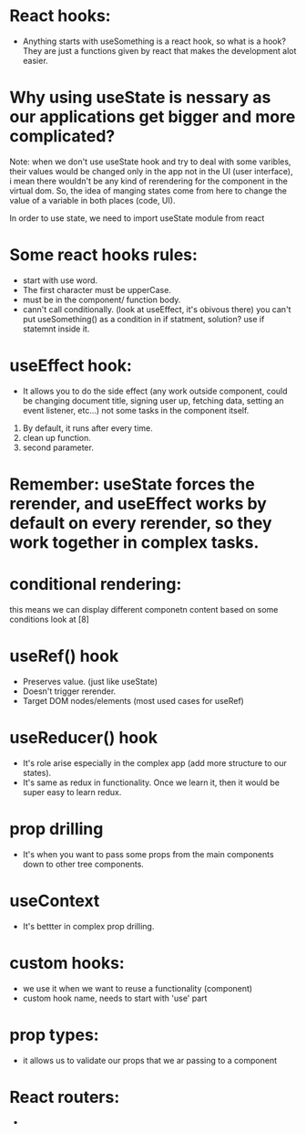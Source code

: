 # React hooks:
- Anything starts with useSomething is a react hook, so what is a hook? They are just a functions given by react that makes the development alot easier.

# Why using useState is nessary as our applications get bigger and more complicated?
Note: when we don't use useState hook and try to deal with some varibles, their values would be changed only in the app not in the UI (user interface), i mean there wouldn't be any kind of rerendering for the component in the virtual dom. So, the idea of manging states come from here to change the value of a variable in both places (code, UI).

In order to use state, we need to import useState module from react

# Some react hooks rules:
- start with use word.
- The first character must be upperCase.
- must be in the component/ function body.
- cann't call conditionally. (look at useEffect, it's obivous there) you can't put useSomething() as a condition in if statment, solution? use if statemnt inside it.


# useEffect hook:
- It allows you to do the side effect (any work outside component, could be changing document title, signing user up, fetching data, setting an event listener, etc...) not some tasks in the component itself.
1) By default, it runs after every time.
2) clean up function.
3) second parameter.

# Remember: useState forces the rerender, and useEffect works by default on every rerender, so they work together in complex tasks.


# conditional rendering:
this means we can display different componetn content based on some conditions look at [8]


# useRef() hook
- Preserves value. (just like useState)
- Doesn't trigger rerender.
- Target DOM nodes/elements (most used cases for useRef)

# useReducer() hook
- It's role arise especially in the complex app (add more structure to our states).
- It's same as redux in functionality. Once we learn it, then it would be super easy to learn redux.

# prop drilling
- It's when you want to pass some props from the main components down to other tree components.

# useContext
- It's bettter in complex prop drilling.

# custom hooks:
- we use it when we want to reuse a functionality (component)
- custom hook name, needs to start with 'use' part

# prop types:
- it allows us to validate our props that we ar passing to a component

# React routers:
- 